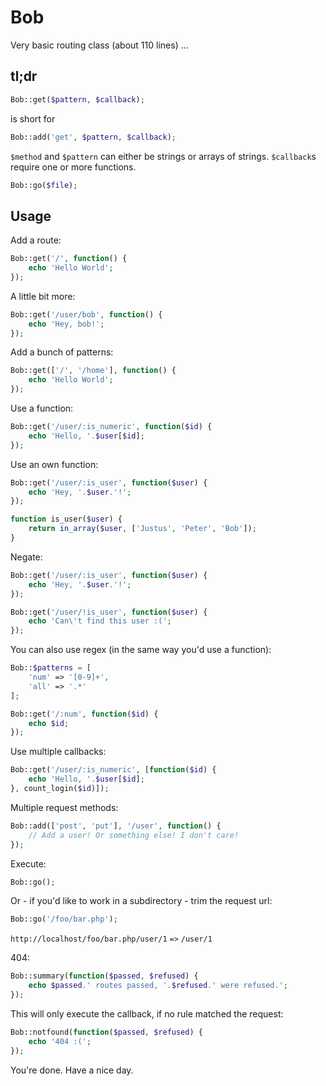 # Bob

Very basic routing class (about 110 lines) ...

## tl;dr

```php
Bob::get($pattern, $callback);
```

is short for

```php
Bob::add('get', $pattern, $callback);
```

`$method` and `$pattern` can either be strings or arrays of strings. `$callback`s require one or more functions.

```php
Bob::go($file);
```

## Usage

Add a route:

```php
Bob::get('/', function() {
	echo 'Hello World';
});
```

A little bit more:

```php
Bob::get('/user/bob', function() {
	echo 'Hey, bob!';
});
```

Add a bunch of patterns:

```php
Bob::get(['/', '/home'], function() {
	echo 'Hello World';
});
```

Use a function:

```php
Bob::get('/user/:is_numeric', function($id) {
	echo 'Hello, '.$user[$id];
});
```

Use an own function:

```php
Bob::get('/user/:is_user', function($user) {
	echo 'Hey, '.$user.'!';
});

function is_user($user) {
	return in_array($user, ['Justus', 'Peter', 'Bob']);
}
```

Negate:

```php
Bob::get('/user/:is_user', function($user) {
	echo 'Hey, '.$user.'!';
});

Bob::get('/user/!is_user', function($user) {
	echo 'Can\'t find this user :(';
});
```

You can also use regex (in the same way you'd use a function):

```php
Bob::$patterns = [
	'num' => '[0-9]+',
	'all' => '.*'
];

Bob::get('/:num', function($id) {
	echo $id;
});
```

Use multiple callbacks:

```php
Bob::get('/user/:is_numeric', [function($id) {
	echo 'Hello, '.$user[$id];
}, count_login($id)]);
```

Multiple request methods:

```php
Bob::add(['post', 'put'], '/user', function() {
	// Add a user! Or something else! I don't care!
});
```

Execute:

```php
Bob::go();
```

Or - if you'd like to work in a subdirectory - trim the request url:

```php
Bob::go('/foo/bar.php');
```

`http://localhost/foo/bar.php/user/1` `=>` `/user/1`

404:

```php
Bob::summary(function($passed, $refused) {
	echo $passed.' routes passed, '.$refused.' were refused.';
});
```

This will only execute the callback, if no rule matched the request:

```php
Bob::notfound(function($passed, $refused) {
	echo '404 :(';
});
```

You're done. Have a nice day.
